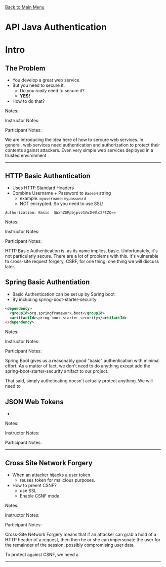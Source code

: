 
[  Back to Main Menu](./README.md)

API Java Authentication
=======================

# Intro

## The Problem
 * You develop a great web service.
 * But you need to secure it.
   - Do you *really* need to secure it?
   - **YES!**
 * How to do that?

Notes:

Instructor Notes:

Participant Notes:

We are introducing the idea here of how to sercure web services.  In general,
web services need authentication and authorization to protect their contents
against attackers.  Even very simple web services deployed in a trusted 
environment .

---


## HTTP Basic Authentication
 * Uses HTTP Standard Headers
 * Combine Username + Password to `Base64` string
   - example: `myusername:mypassword`
   - NOT encrypted.  So you need to use SSL!

```text
Authorization: Basic  QWxhZGRpbjpvcGVuIHNlc2FtZQ==
```

Notes:

Instructor Notes:

Participant Notes:

HTTP Basic Authentication is, as its name implies, 
basic.  Unfortunately, it's not particularly secure.  There are 
a lot of problems with this.  It's vulnerable to cross-site
request forgery, CSRF, for one thing, one thing we will discuss
later.


## Spring Basic Authentiation
 * Basic Authentication can be set up by Spring boot
 * By including spring-boot-starter-security 

```xml
<dependency>
  <groupId>org.springframework.boot</groupId>
  <artifactId>spring-boot-starter-security</artifactId>
</dependency>
```

Notes:

Instructor Notes:

Participant Notes:

Spring Boot gives us a reasonably good "basic" authentication
with minimal effort.  As a matter of fact, we don't need to do
anything except add the spring-boot-starter-security artifact
to our project.

That said, simply autheticating doesn't actually protect anything.
We will need to

## JSON Web Tokens
 * 

Notes:

Instructor Notes:

Participant Notes:


---

## Cross Site Network Forgery

* When an attacker hijacks a user token
  - reuses token for malicious purposes.
* How to preent CSNF?
  - use SSL
  - Enable CSNF mode 


Notes:

Instructor Notes:

Participant Notes:

Cross-Site Network Forgery means that if an attacker can grab a hold of
a HTTP header of a request, then then he or she can impersonate the user
for the remainder of the session, possibly compromising user data.

To protect against CSNF, we need a 


---


